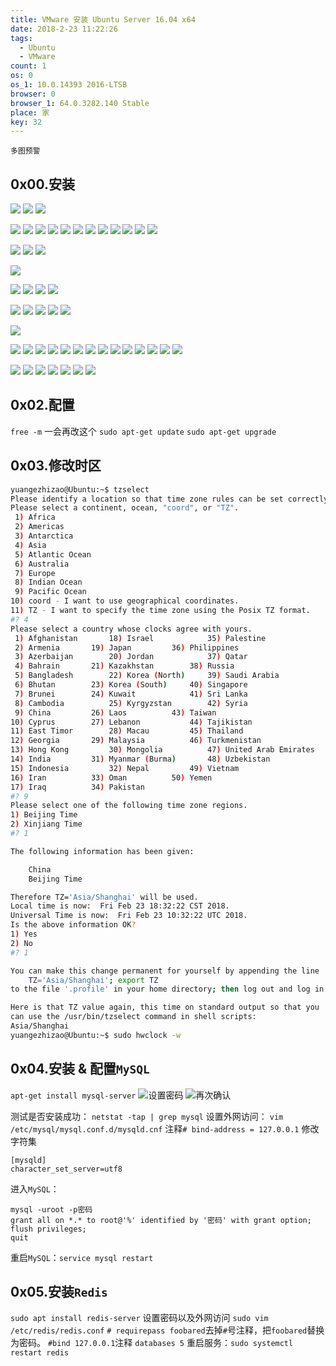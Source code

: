 ```yaml
---
title: VMware 安装 Ubuntu Server 16.04 x64
date: 2018-2-23 11:22:26
tags:
  - Ubuntu
  - VMware
count: 1
os: 0
os_1: 10.0.14393 2016-LTSB
browser: 0
browser_1: 64.0.3282.140 Stable
place: 家
key: 32
---
```

    多图预警
<!-- more -->
## 0x00.安装

![](https://i1.yuangezhizao.cn/Win-10/20180223112530.png!webp)
![](https://i1.yuangezhizao.cn/Win-10/20180223112632.jpg!webp)
![](https://i1.yuangezhizao.cn/Win-10/20180223112651.jpg!webp)

![](https://i1.yuangezhizao.cn/Win-10/20180223112900.jpg!webp)
![](https://i1.yuangezhizao.cn/Win-10/20180223112934.jpg!webp)
![](https://i1.yuangezhizao.cn/Win-10/20180223113007.jpg!webp)
![](https://i1.yuangezhizao.cn/Win-10/20180223113030.jpg!webp)
![](https://i1.yuangezhizao.cn/Win-10/20180223113046.jpg!webp)
![](https://i1.yuangezhizao.cn/Win-10/20180223113100.jpg!webp)
![](https://i1.yuangezhizao.cn/Win-10/20180223113111.jpg!webp)
![](https://i1.yuangezhizao.cn/Win-10/20180223113134.jpg!webp)
![](https://i1.yuangezhizao.cn/Win-10/20180223113147.jpg!webp)
![](https://i1.yuangezhizao.cn/Win-10/20180223113215.jpg!webp)
![](https://i1.yuangezhizao.cn/Win-10/20180223113227.jpg!webp)
![](https://i1.yuangezhizao.cn/Win-10/20180223113245.jpg!webp)

![](https://i1.yuangezhizao.cn/Win-10/20180223113304.jpg!webp)
![](https://i1.yuangezhizao.cn/Win-10/20180223113349.jpg!webp)
![](https://i1.yuangezhizao.cn/Win-10/20180223113538.jpg!webp)

![](https://i1.yuangezhizao.cn/Win-10/20180223113636.jpg!webp)

![](https://i1.yuangezhizao.cn/Win-10/20180223113717.jpg!webp)
![](https://i1.yuangezhizao.cn/Win-10/20180223113752.jpg!webp)
![](https://i1.yuangezhizao.cn/Win-10/20180223113815.jpg!webp)
![](https://i1.yuangezhizao.cn/Win-10/20180223113831.jpg!webp)

![](https://i1.yuangezhizao.cn/Win-10/20180223113959.jpg!webp)
![](https://i1.yuangezhizao.cn/Win-10/20180223114045.jpg!webp)
![](https://i1.yuangezhizao.cn/Win-10/20180223114100.jpg!webp)
![](https://i1.yuangezhizao.cn/Win-10/20180223114113.jpg!webp)
![](https://i1.yuangezhizao.cn/Win-10/20180223114420.jpg!webp)

![](https://i1.yuangezhizao.cn/Win-10/20180223114503.jpg!webp)

![](https://i1.yuangezhizao.cn/Win-10/20180223114546.jpg!webp)
![](https://i1.yuangezhizao.cn/Win-10/20180223114605.jpg!webp)
![](https://i1.yuangezhizao.cn/Win-10/20180223114644.jpg!webp)
![](https://i1.yuangezhizao.cn/Win-10/20180223114704.jpg!webp)
![](https://i1.yuangezhizao.cn/Win-10/20180223114724.jpg!webp)
![](https://i1.yuangezhizao.cn/Win-10/20180223114747.jpg!webp)
![](https://i1.yuangezhizao.cn/Win-10/20180223114859.jpg!webp)
![](https://i1.yuangezhizao.cn/Win-10/20180223115112.jpg!webp)
![](https://i1.yuangezhizao.cn/Win-10/20180223115125.jpg!webp)
![](https://i1.yuangezhizao.cn/Win-10/20180223115219.jpg!webp)
![](https://i1.yuangezhizao.cn/Win-10/20180223115256.jpg!webp)
![](https://i1.yuangezhizao.cn/Win-10/20180223115325.jpg!webp)
![](https://i1.yuangezhizao.cn/Win-10/20180223115531.jpg!webp)
![](https://i1.yuangezhizao.cn/Win-10/20180223115559.jpg!webp)

![](https://i1.yuangezhizao.cn/Win-10/20180223115624.jpg!webp)
![](https://i1.yuangezhizao.cn/Win-10/20180223115705.jpg!webp)
![](https://i1.yuangezhizao.cn/Win-10/20180223115854.jpg!webp)
![](https://i1.yuangezhizao.cn/Win-10/20180223120103.jpg!webp)
![](https://i1.yuangezhizao.cn/Win-10/20180223120147.jpg!webp)
![](https://i1.yuangezhizao.cn/Win-10/20180223120211.jpg!webp)
![](https://i1.yuangezhizao.cn/Win-10/20180223120258.jpg!webp)

## 0x02.配置
`free -m`
一会再改这个
`sudo apt-get update`
`sudo apt-get upgrade`

## 0x03.修改时区
``` bash
yuangezhizao@Ubuntu:~$ tzselect
Please identify a location so that time zone rules can be set correctly.
Please select a continent, ocean, "coord", or "TZ".
 1) Africa
 2) Americas
 3) Antarctica
 4) Asia
 5) Atlantic Ocean
 6) Australia
 7) Europe
 8) Indian Ocean
 9) Pacific Ocean
10) coord - I want to use geographical coordinates.
11) TZ - I want to specify the time zone using the Posix TZ format.
#? 4
Please select a country whose clocks agree with yours.
 1) Afghanistan		  18) Israel		    35) Palestine
 2) Armenia		  19) Japan		    36) Philippines
 3) Azerbaijan		  20) Jordan		    37) Qatar
 4) Bahrain		  21) Kazakhstan	    38) Russia
 5) Bangladesh		  22) Korea (North)	    39) Saudi Arabia
 6) Bhutan		  23) Korea (South)	    40) Singapore
 7) Brunei		  24) Kuwait		    41) Sri Lanka
 8) Cambodia		  25) Kyrgyzstan	    42) Syria
 9) China		  26) Laos		    43) Taiwan
10) Cyprus		  27) Lebanon		    44) Tajikistan
11) East Timor		  28) Macau		    45) Thailand
12) Georgia		  29) Malaysia		    46) Turkmenistan
13) Hong Kong		  30) Mongolia		    47) United Arab Emirates
14) India		  31) Myanmar (Burma)	    48) Uzbekistan
15) Indonesia		  32) Nepal		    49) Vietnam
16) Iran		  33) Oman		    50) Yemen
17) Iraq		  34) Pakistan
#? 9
Please select one of the following time zone regions.
1) Beijing Time
2) Xinjiang Time
#? 1

The following information has been given:

	China
	Beijing Time

Therefore TZ='Asia/Shanghai' will be used.
Local time is now:	Fri Feb 23 18:32:22 CST 2018.
Universal Time is now:	Fri Feb 23 10:32:22 UTC 2018.
Is the above information OK?
1) Yes
2) No
#? 1

You can make this change permanent for yourself by appending the line
	TZ='Asia/Shanghai'; export TZ
to the file '.profile' in your home directory; then log out and log in again.

Here is that TZ value again, this time on standard output so that you
can use the /usr/bin/tzselect command in shell scripts:
Asia/Shanghai
yuangezhizao@Ubuntu:~$ sudo hwclock -w
```


## 0x04.安装 & 配置`MySQL`
`apt-get install mysql-server`
![设置密码](https://i1.yuangezhizao.cn/Win-10/20180223195017.png!webp)
![再次确认](https://i1.yuangezhizao.cn/Win-10/20180223195101.png!webp)

测试是否安装成功：
`netstat -tap | grep mysql`
设置外网访问：
`vim /etc/mysql/mysql.conf.d/mysqld.cnf`
注释`# bind-address = 127.0.0.1`
修改字符集
```
[mysqld]
character_set_server=utf8
```
进入`MySQL`：
```
mysql -uroot -p密码
grant all on *.* to root@'%' identified by '密码' with grant option;
flush privileges;
quit
```
重启`MySQL`：`service mysql restart`


## 0x05.安装`Redis`
`sudo apt install redis-server`
设置密码以及外网访问
`sudo vim /etc/redis/redis.conf`
`# requirepass foobared`去掉`#`号注释，把`foobared`替换为密码。
`#bind 127.0.0.1`注释
`databases 5`
重启服务：`sudo systemctl restart redis`
